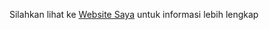 Silahkan lihat ke
[Website Saya](https://namawebsite.com "Websitenya Saya")
untuk informasi lebih lengkap